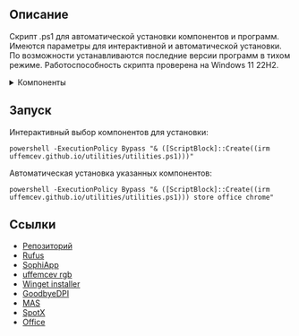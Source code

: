## Описание
Скрипт .ps1 для автоматической установки компонентов и программ. Имеются параметры для интерактивной и автоматической установки. По возможности устанавливаются последние версии программ в тихом режиме. Работоспособность скрипта проверена на Windows 11 22H2.

<details>
	<summary>Компоненты</summary>
	<table>
		<thead>
			<tr>
				<th>Компонент</th>
				<th>Описание</th>
			</tr>
		</thead>
		<tbody>
			<tr>
				<td>all</td>
				<td>Установить всё</td>
			</tr>
			<tr>
				<td>dns</td>
				<td>Cloudflare DNS-over-HTTPS</td>
			</tr>
			<tr>
				<td>update</td>
				<td>Обновление всех приложений на пк</td>
			</tr>
			<tr>
				<td>office</td>
				<td>Office, Word, Excel 365 mondo volume license</td>
			</tr>
			<tr>
				<td>spotx</td>
				<td>Spotify мод</td>
			</tr>
			<tr>
				<td>dpi</td>
				<td>GoodbyeDPI, режим 5 + обновление blacklist</td>
			</tr>
			<tr>
				<td>chrome</td>
				<td>Google Chrome</td>
			</tr>
			<tr>
				<td>discord</td>
				<td>Discord</td>
			</tr>
			<tr>
				<td>steam</td>
				<td>Steam</td>
			</tr>
			<tr>
				<td>qbit</td>
				<td>qBittorrent</td>
			</tr>
			<tr>
				<td>zip</td>
				<td>7-zip</td>
			</tr>
			<tr>
				<td>gdrive</td>
				<td>Google Drive</td>
			</tr>
			<tr>
				<td>adguard</td>
				<td>AdGuard</td>
			</tr>
			<tr>
				<td>blender</td>
				<td>Blender</td>
			</tr>
			<tr>
				<td>open</td>
				<td>OpenRGB + uffemcev rgb</td>
			</tr>
				<tr>
				<td>codec</td>
				<td>K-Lite Codec Pack Full, ручная установка</td>
			</tr>
			<tr>
				<td>nvidia</td>
				<td>NVCleanstall, ручная установка</td>
			</tr>
			<tr>
				<td>win</td>
				<td>Windows 11 22H2 iso folder</td>
			</tr>
			<tr>
				<td>rufus</td>
				<td>Rufus</td>
			</tr>
			<tr>
				<td>sophia</td>
				<td>SophiApp Tweaker</td>
			</tr>
			<tr>
				<td>trackers</td>
				<td>Ссылки на торрент трекеры</td>
			</tr>
		</tbody>
	</table>
</details>

## Запуск
Интерактивный выбор компонентов для установки:
```
powershell -ExecutionPolicy Bypass "& ([ScriptBlock]::Create((irm uffemcev.github.io/utilities/utilities.ps1)))"
```
Автоматическая установка указанных компонентов:
```
powershell -ExecutionPolicy Bypass "& ([ScriptBlock]::Create((irm uffemcev.github.io/utilities/utilities.ps1))) store office chrome"
```

## Ссылки
* [Репозиторий](https://github.com/uffemcev/utilities)
* [Rufus](https://github.com/pbatard/rufus)
* [SophiApp](https://github.com/Sophia-Community/SophiApp)
* [uffemcev rgb](https://github.com/uffemcev/rgb)
* [Winget installer](https://github.com/asheroto/winget-installer)
* [GoodbyeDPI](https://github.com/ValdikSS/GoodbyeDPI)
* [MAS](https://github.com/massgravel/Microsoft-Activation-Scripts)
* [SpotX](https://github.com/amd64fox/SpotX)
* [Office](https://github.com/farag2/Office)
